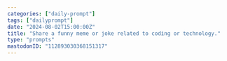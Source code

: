 ```yaml
---
categories: ["daily-prompt"]
tags: ["dailyprompt"]
date: "2024-08-02T15:00:00Z"
title: "Share a funny meme or joke related to coding or technology."
type: "prompts"
mastodonID: "112893030368151317"
---
```

